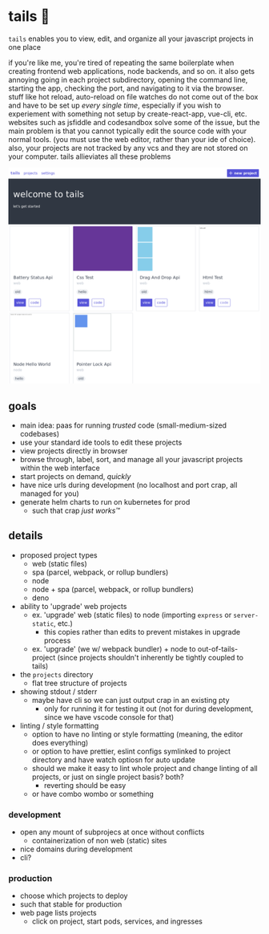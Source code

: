 # tails 🦊

`tails` enables you to view, edit, and organize all your javascript projects in one place

if you're like me, you're tired of repeating the same boilerplate when creating frontend web applications, node backends, and so on. it also gets annoying going in each project subdirectory, opening the command line, starting the app, checking the port, and navigating to it via the browser. stuff like hot reload, auto-reload on file watches do not come out of the box and have to be set up _every single time_, especially if you wish to experiement with something not setup by create-react-app, vue-cli, etc. websites such as jsfiddle and codesandbox solve some of the issue, but the main problem is that you cannot typically edit the source code with your normal tools. (you must use the web editor, rather than your ide of choice). also, your projects are not tracked by any vcs and they are not stored on your computer. tails allieviates all these problems

![tails preview](./tails.png)

## goals

- main idea: paas for running *trusted* code (small-medium-sized codebases)
- use your standard ide tools to edit these projects
- view projects directly in browser
- browse through, label, sort, and manage all your javascript projects within the web interface
- start projects on demand, *quickly*
- have nice urls during development (no localhost and port crap, all managed for you)
- generate helm charts to run on kubernetes for prod
  - such that crap *just works™*

## details

- proposed project types
  - web (static files)
  - spa (parcel, webpack, or rollup bundlers)
  - node
  - node + spa (parcel, webpack, or rollup bundlers)
  - deno
- ability to 'upgrade' web projects
  - ex. 'upgrade' web (static files) to node (importing `express` or `server-static`, etc.)
    - this copies rather than edits to prevent mistakes in upgrade process
  - ex. 'upgrade' (we w/ webpack bundler) + node to out-of-tails-project (since projects shouldn't inherently be tightly coupled to tails)
- the `projects` directory
  - flat tree structure of projects
- showing stdout / stderr
  - maybe have cli so we can just output crap in an existing pty
    - only for running it for testing it out (not for during development, since we have vscode console for that)
- linting / style formatting
  - option to have no linting or style formatting (meaning, the editor does everything)
  - or option to have prettier, eslint configs symlinked to project directory and have watch optiosn for auto update
  - should we make it easy to lint whole project and change linting of all projects, or just on single project basis? both?
    - reverting should be easy
  - or have combo wombo or something

### development

- open any mount of subprojecs at once without conflicts
  - containerization of non web (static) sites
- nice domains during development
- cli?

### production

- choose which projects to deploy
- such that stable for production
- web page lists projects
  - click on project, start pods, services, and ingresses
